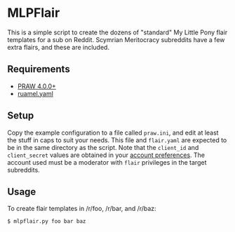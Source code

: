 MLPFlair
========

This is a simple script to create the dozens of "standard" My Little Pony flair templates for a sub on Reddit. Scymrian Meritocracy subreddits have a few extra flairs, and these are included.

Requirements
------------

 * [PRAW 4.0.0+](https://praw.readthedocs.io/en/latest/index.html)
 * [ruamel.yaml](https://yaml.readthedocs.io/en/latest/index.html)

Setup
-----

Copy the example configuration to a file called `praw.ini`, and edit at least the stuff in caps to suit your needs. This file and `flair.yaml` are expected to be in the same directory as the script. Note that the `client_id` and `client_secret` values are obtained in your [account preferences](https://github.com/reddit/reddit/wiki/OAuth2-Quick-Start-Example#first-steps). The account used must be a moderator with `flair` privileges in the target subreddits.

Usage
-----

To create flair templates in /r/foo, /r/bar, and /r/baz:

    $ mlpflair.py foo bar baz
